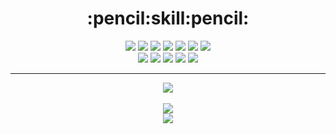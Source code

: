 <div align="center">
	<h1>:pencil:skill:pencil:</h1>
	<div>
		<img src="https://img.shields.io/badge/Java-007396?style=flat&logo=Java&logoColor=white" />
		<img src="https://img.shields.io/badge/Python-3776AB?style=flat&logo=Python&logoColor=white" />
		<img src="https://img.shields.io/badge/HTML5-E34F26?style=flat&logo=HTML5&logoColor=white" />
		<img src="https://img.shields.io/badge/CSS3-1572B6?style=flat&logo=CSS3&logoColor=white" />
		<img src="https://img.shields.io/badge/JavaScript-F7DF1E?style=flat&logo=JavaScript&logoColor=white" />
		<img src="https://img.shields.io/badge/Oracle-F80000?style=flat&logo=Oracle&logoColor=white" />	
		<img src="https://img.shields.io/badge/Apache Tomcat-F8DC75?style=flat&logo=Apache Tomcat&logoColor=white" />
	</div>
	<div style="display: inline;">
		<img src="https://img.shields.io/badge/Spring-6DB33F?style=flat&logo=Spring&logoColor=white" />
		<img src="https://img.shields.io/badge/Eclipse IDE-2C2255?style=flat&logo=Eclipse IDE&logoColor=white" />	
		<img src="https://img.shields.io/badge/Visual Studio Code-007ACC?style=flat&logo=Visual Studio Code&logoColor=white" />	
	</div>
		<img src="https://img.shields.io/badge/Slack-4A154B?style=flat&logo=Slack&logoColor=white" />
		<img src="https://img.shields.io/badge/Discord-5865F2?style=flat&logo=Discord&logoColor=white" />	
	<hr>
<div style='float'>
<img src="https://github-readme-stats.vercel.app/api/top-langs/?username=qjatjr0513&layout=compact"><br><br>
<img src="https://github-readme-stats.vercel.app/api?username=qjatjr0513&show_icons=true">
</div>
<img src="https://capsule-render.vercel.app/api?type=waving&&&color=6FC7E1&height=150&section=footer" />
</div>
